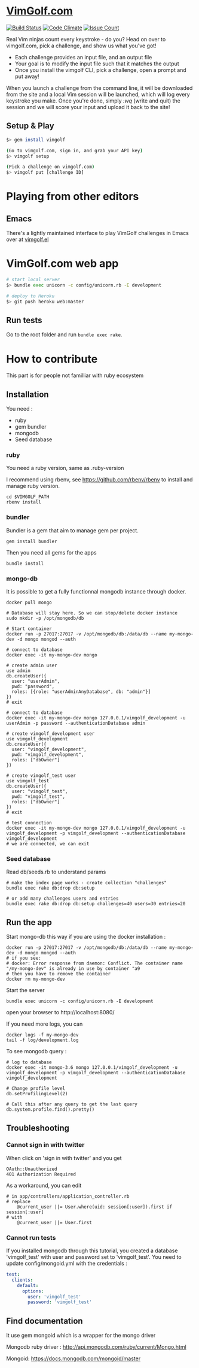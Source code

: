 # [VimGolf.com](http://www.vimgolf.com)

[![Build Status](https://travis-ci.org/igrigorik/vimgolf.svg?branch=master)](https://travis-ci.org/igrigorik/vimgolf) [![Code Climate](https://codeclimate.com/github/igrigorik/vimgolf/badges/gpa.svg)](https://codeclimate.com/github/igrigorik/vimgolf) [![Issue Count](https://codeclimate.com/github/igrigorik/vimgolf/badges/issue_count.svg)](https://codeclimate.com/github/igrigorik/vimgolf)

Real Vim ninjas count every keystroke - do you? Head on over to vimgolf.com, pick a challenge, and show us what you've got!

* Each challenge provides an input file, and an output file
* Your goal is to modify the input file such that it matches the output
* Once you install the vimgolf CLI, pick a challenge, open a prompt and put away!

When you launch a challenge from the command line, it will be downloaded from the site and a local Vim session will be launched, which will log every keystroke you make. Once you're done, simply *:wq* (write and quit) the session and we will score your input and upload it back to the site!

## Setup & Play

```bash
$> gem install vimgolf

(Go to vimgolf.com, sign in, and grab your API key)
$> vimgolf setup

(Pick a challenge on vimgolf.com)
$> vimgolf put [challenge ID]
```

# Playing from other editors

## Emacs

There's a lightly maintained interface to play VimGolf challenges in Emacs
over at [vimgolf.el](https://github.com/timvisher/vimgolf.el)

# VimGolf.com web app



```bash
# start local server
$> bundle exec unicorn -c config/unicorn.rb -E development

# deploy to Heroku
$> git push heroku web:master
```

## Run tests

Go to the root folder and run `bundle exec rake`.

# How to contribute

This part is for people not familliar with ruby ecosystem

## Installation

You need :
- ruby
- gem bundler
- mongodb
- Seed database

### ruby

You need a ruby version, same as .ruby-version

I recommend using rbenv, see https://github.com/rbenv/rbenv to install and manage ruby version.

```
cd $VIMGOLF_PATH
rbenv install
```

### bundler

Bundler is a gem that aim to manage gem per project.

```
gem install bundler
```

Then you need all gems for the apps

```
bundle install
```

### mongo-db

It is possible to get a fully functionnal mongodb instance through docker.

```
docker pull mongo

# Database will stay here. So we can stop/delete docker instance
sudo mkdir -p /opt/mongodb/db

# Start container
docker run -p 27017:27017 -v /opt/mongodb/db:/data/db --name my-mongo-dev -d mongo mongod --auth

# connect to database
docker exec -it my-mongo-dev mongo

# create admin user
use admin
db.createUser({
  user: "userAdmin",
  pwd: "password",
  roles: [{role: "userAdminAnyDatabase", db: "admin"}]
})
# exit

# connect to database
docker exec -it my-mongo-dev mongo 127.0.0.1/vimgolf_development -u userAdmin -p password --authenticationDatabase admin

# create vimgolf_development user
use vimgolf_development
db.createUser({
  user: "vimgolf_development",
  pwd: "vimgolf_development",
  roles: ["dbOwner"]
})

# create vimgolf_test user
use vimgolf_test
db.createUser({
  user: "vimgolf_test",
  pwd: "vimgolf_test",
  roles: ["dbOwner"]
})
# exit

# test connection
docker exec -it my-mongo-dev mongo 127.0.0.1/vimgolf_development -u vimgolf_development -p vimgolf_development --authenticationDatabase vimgolf_development
# we are connected, we can exit
```

### Seed database

Read db/seeds.rb to understand params

```
# make the index page works - create collection "challenges"
bundle exec rake db:drop db:setup

# or add many challenges users and entries
bundle exec rake db:drop db:setup challenges=40 users=30 entries=20
```

## Run the app

Start mongo-db this way if you are using the docker installation :

```
docker run -p 27017:27017 -v /opt/mongodb/db:/data/db --name my-mongo-dev -d mongo mongod --auth
# if you see:
# docker: Error response from daemon: Conflict. The container name "/my-mongo-dev" is already in use by container "a9
# then you have to remove the container
docker rm my-mongo-dev
```

Start the server

```
bundle exec unicorn -c config/unicorn.rb -E development
```

open your browser to http://localhost:8080/

If you need more logs, you can

```
docker logs -f my-mongo-dev
tail -f log/development.log
```

To see mongodb query :
```
# log to database
docker exec -it mongo-3.6 mongo 127.0.0.1/vimgolf_development -u vimgolf_development -p vimgolf_development --authenticationDatabase vimgolf_development

# Change profile level
db.setProfilingLevel(2)

# Call this after any query to get the last query
db.system.profile.find().pretty()
```

## Troubleshooting

### Cannot sign in with twitter

When click on 'sign in with twitter' and you get

```
OAuth::Unauthorized
401 Authorization Required
```

As a workaround, you can edit

```
# in app/controllers/application_controller.rb
# replace
    @current_user ||= User.where(uid: session[:user]).first if session[:user]
# with
    @current_user ||= User.first
```

### Cannot run tests

If you installed mongodb through this tutorial, you created a database 'vimgolf_test' with user and password
set to 'vimgolf_test'.
You need to update config/mongoid.yml with the credentials :

```yaml
test:
  clients:
    default:
      options:
        user: 'vimgolf_test'
        password: 'vimgolf_test'
```

## Find documentation

It use gem mongoid which is a wrapper for the mongo driver

Mongodb ruby driver : http://api.mongodb.com/ruby/current/Mongo.html

Mongoid: https://docs.mongodb.com/mongoid/master
